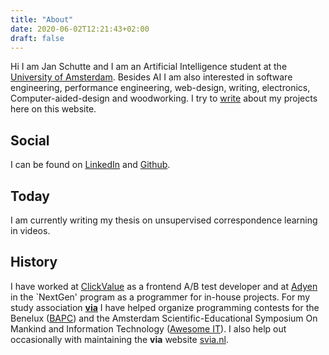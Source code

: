 ```yaml
---
title: "About"
date: 2020-06-02T12:21:43+02:00
draft: false
---
```


Hi I am Jan Schutte and I am an Artificial Intelligence student at the 
[University of Amsterdam](https://www.uva.nl/en).
Besides AI I am also interested in software engineering, performance engineering, web-design, writing, electronics, Computer-aided-design and woodworking. I try to [write](posts/) about my projects here on this website.

## Social
I can be found on [LinkedIn](https://www.linkedin.com/in/jan-schutte-183145135/) and [Github](https://github.com/DuckerDuck).

## Today
I am currently writing my thesis on unsupervised correspondence learning in videos.

## History
I have worked at [ClickValue](https://clickvalue.nl) as a frontend A/B test developer and at [Adyen](https://adyen.com) in the `NextGen' program as a programmer for in-house projects.
For my study association [**via**](https://svia.nl) I have helped organize programming contests for the Benelux ([BAPC](https://2017.bapc.eu)) and the Amsterdam Scientific-Educational Symposium On Mankind and Information Technology ([Awesome IT](https://2019.awesomeit.nl)). I also help out occasionally with maintaining the **via** website [svia.nl](https://gitlab.com/studieverenigingvia/viaduct).
